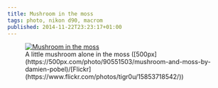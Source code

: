 ```yaml
---
title: Mushroom in the moss
tags: photo, nikon d90, macrom
published: 2014-11-22T23:23:17+01:00
---
```

<figure class="object-center">
    <a href="/images/mushroom-moss.jpg">
    <img src="/images/660x/mushroom-moss.jpg" alt="Mushroom in the moss">
    </a>
    <figcaption>
    A little mushroom alone in the moss
([500px](https://500px.com/photo/90551503/mushroom-and-moss-by-damien-pobel)/[Flickr](https://www.flickr.com/photos/tigr0u/15853718542/))
    </figcaption>
</figure>
